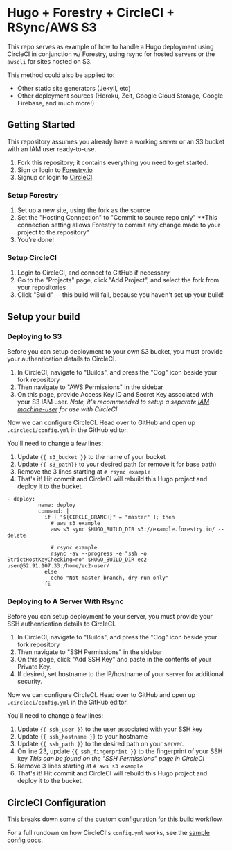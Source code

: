 # Hugo + Forestry + CircleCI + RSync/AWS S3

This repo serves as example of how to handle a Hugo deployment using CircleCI in conjunction w/ Forestry, using rsync for hosted servers or the `awscli` for sites hosted on S3.

This method could also be applied to:
- Other static site generators (Jekyll, etc)
- Other deployment sources (Heroku, Zeit, Google Cloud Storage, Google Firebase, and much more!)

## Getting Started
This repository assumes you already have a working server or an S3 bucket with an IAM user ready-to-use.

1. Fork this repository; it contains everything you need to get started.
2. Sign or login to [Forestry.io](https://forestry.io)
3. Signup or login to [CircleCI](https://circleci.com)

### Setup Forestry
1. Set up a new site, using the fork as the source
2. Set the "Hosting Connection" to "Commit to source repo only"
   **This connection setting allows Forestry to commit any change made to your project to the repository"
3. You're done!

### Setup CircleCI
1. Login to CircleCI, and connect to GitHub if necessary
2. Go to the "Projects" page, click "Add Project", and select the fork from your repositories
3. Click "Build" -- this build will fail, because you haven't set up your build!

## Setup your build

### Deploying to S3
Before you can setup deployment to your own S3 bucket, you must provide your authentication details to CircleCI.

1. In CircleCI, navigate to "Builds", and press the "Cog" icon beside your fork repository
2. Then navigate to "AWS Permissions" in the sidebar
3. On this page, provide Access Key ID and Secret Key associated with your S3 IAM user.
   *Note, it's recommended to setup a separate [IAM machine-user](http://docs.aws.amazon.com/general/latest/gr/root-vs-iam.html) for use with CircleCI*

Now we can configure CircleCI. Head over to GitHub and open up `.circleci/config.yml` in the GitHub editor.

You'll need to change a few lines:

1. Update `{{ s3_bucket }}` to the name of your bucket
2. Update `{{ s3_path}}` to your desired path (or remove it for base path)
2. Remove the 3 lines starting at `# rsync example`
4. That's it! Hit commit and CircleCI will rebuild this Hugo project and deploy it to the bucket.

```
- deploy:
          name: deploy
          command: |
            if [ "${CIRCLE_BRANCH}" = "master" ]; then
              # aws s3 example
              aws s3 sync $HUGO_BUILD_DIR s3://example.forestry.io/ --delete

              # rsync example
              rsync -av --progress -e "ssh -o StrictHostKeyChecking=no" $HUGO_BUILD_DIR ec2-user@52.91.107.33:/home/ec2-user/
            else
              echo "Not master branch, dry run only"
            fi
```

### Deploying to A Server With Rsync
Before you can setup deployment to your server, you must provide your SSH authentication details to CircleCI.

1. In CircleCI, navigate to "Builds", and press the "Cog" icon beside your fork repository
2. Then navigate to "SSH Permissions" in the sidebar
3. On this page, click "Add SSH Key" and paste in the contents of your Private Key.
4. If desired, set hostname to the IP/hostname of your server for additional security.

Now we can configure CircleCI. Head over to GitHub and open up `.circleci/config.yml` in the GitHub editor.

You'll need to change a few lines:

1. Update `{{ ssh_user }}` to the user associated with your SSH key
2. Update `{{ ssh_hostname }}` to your hostname
3. Update `{{ ssh_path }}` to the desired path on your server.
2. On line 23, update `{{ ssh_fingerprint }}` to the fingerprint of your SSH key
   *This can be found on the "SSH Permissions" page in CircleCI*
2. Remove 3 lines starting at `# aws s3 example`
3. That's it! Hit commit and CircleCI will rebuild this Hugo project and deploy it to the bucket.

## CircleCI Configuration
This breaks down some of the custom configuration for this build workflow. 

For a full rundown on how CircleCI's `config.yml` works, see the [sample config docs](https://circleci.com/docs/2.0/sample-config/).





